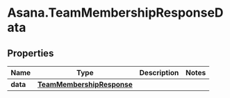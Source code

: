 # Asana.TeamMembershipResponseData

## Properties
Name | Type | Description | Notes
------------ | ------------- | ------------- | -------------
**data** | [**TeamMembershipResponse**](TeamMembershipResponse.md) |  | 
